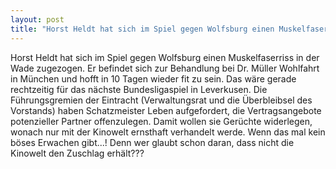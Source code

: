 ```yaml
---
layout: post
title: "Horst Heldt hat sich im Spiel gegen Wolfsburg einen Muskelfaserriss in der Wade zugezogen."
---
```


Horst Heldt hat sich im Spiel gegen Wolfsburg einen Muskelfaserriss in der Wade zugezogen. Er befindet sich zur Behandlung bei Dr. Müller Wohlfahrt in München und hofft in 10 Tagen wieder fit zu sein. Das wäre gerade rechtzeitig für das nächste Bundesligaspiel in Leverkusen. Die Führungsgremien der Eintracht (Verwaltungsrat und die Überbleibsel des Vorstands) haben Schatzmeister Leben aufgefordert, die Vertragsangebote potenzieller Partner offenzulegen. Damit wollen sie Gerüchte widerlegen, wonach nur mit der Kinowelt ernsthaft verhandelt werde. Wenn das mal kein böses Erwachen gibt...! Denn wer glaubt schon daran, dass nicht die Kinowelt den Zuschlag erhält???
